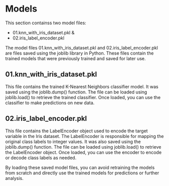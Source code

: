 
# Models

This section containss two model files:

- 01.knn_with_iris_dataset.pkl & 
- 02.iris_label_encoder.pkl


The model files 01.knn_with_iris_dataset.pkl and 02.iris_label_encoder.pkl are files saved using the joblib library in Python. These files contain the trained models that were previously trained and saved for later use.

## 01.knn_with_iris_dataset.pkl

This file contains the trained K-Nearest Neighbors classifier model. It was saved using the joblib.dump() function. The file can be loaded using joblib.load() to retrieve the trained classifier. Once loaded, you can use the classifier to make predictions on new data.

## 02.iris_label_encoder.pkl

This file contains the LabelEncoder object used to encode the target variable in the Iris dataset. The LabelEncoder is responsible for mapping the original class labels to integer values. It was also saved using the joblib.dump() function. The file can be loaded using joblib.load() to retrieve the LabelEncoder object. Once loaded, you can use the encoder to encode or decode class labels as needed.

By loading these saved model files, you can avoid retraining the models from scratch and directly use the trained models for predictions or further analysis.

